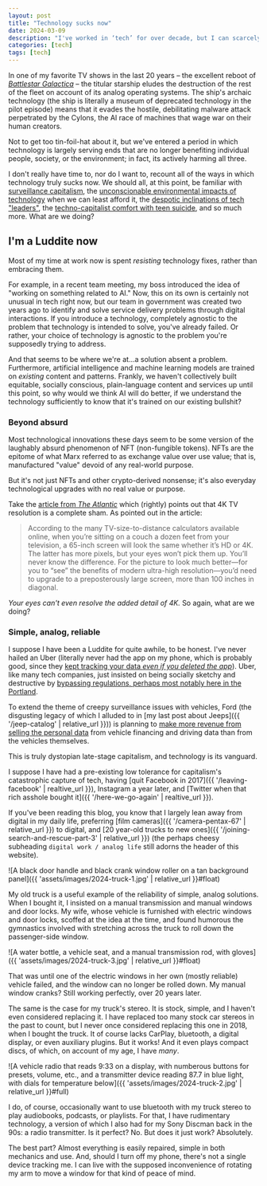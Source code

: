 ```yaml
---
layout: post
title: "Technology sucks now"
date: 2024-03-09
description: "I've worked in ‘tech’ for over decade, but I can scarcely think of tech benefits in the last 10 years that weren't vastly outweighed by problems."
categories: [tech]
tags: [tech]
---
```


In one of my favorite TV shows in the last 20 years – the excellent reboot of [<cite>Battlestar Galactica</cite>](https://en.wikipedia.org/wiki/Battlestar_Galactica) – the titular starship eludes the destruction of the rest of the fleet on account of its analog operating systems. The ship's archaic technology (the ship is literally a museum of deprecated technology in the pilot episode) means that it evades the hostile, debilitating malware attack perpetrated by the Cylons, the AI race of machines that wage war on their human creators.

Not to get too tin-foil-hat about it, but we've entered a period in which technology is largely serving ends that are no longer benefiting individual people, society, or the environment; in fact, its actively harming all three.

I don't really have time to, nor do I want to, recount all of the ways in which technology truly sucks now. We should all, at this point, be familiar with [surveillance capitalism](https://en.wikipedia.org/wiki/Surveillance_capitalism), the [unconscionable environmental impacts of technology](https://www.theatlantic.com/technology/archive/2024/03/ai-water-climate-microsoft/677602/) when we can least afford it, the [despotic inclinations of tech "leaders"](https://www.theatlantic.com/podcasts/archive/2024/02/despots-silicon-valley/677386/), the [techno-capitalist comfort with teen suicide](https://www.forbes.com/sites/zakdoffman/2019/01/27/instagram-implicated-in-teen-suicides-just-as-facebook-bets-its-future-on-the-platform/?sh=1d4b058d5a80), and so much more. What are we doing?

## I'm a Luddite now

Most of my time at work now is spent _resisting_ technology fixes, rather than embracing them.

For example, in a recent team meeting, my boss introduced the idea of "working on something related to AI." Now, this on its own is certainly not unusual in tech right now, but our team in government was created two years ago to identify and solve service delivery problems through digital interactions. If you introduce a technology, completely agnostic to the problem that technology is intended to solve, you've already failed. Or rather, your choice of technology is agnostic to the problem you're supposedly trying to address.

And that seems to be where we're at...a solution absent a problem. Furthermore, artificial intelligence and machine learning models are trained on _existing_ content and patterns. Frankly, we haven't collectively built equitable, socially conscious, plain-language content and services up until this point, so why would we think AI will do better, if we understand the technology sufficiently to know that it's trained on our existing bullshit?

### Beyond absurd

Most technological innovations these days seem to be some version of the laughably absurd phenomenon of NFT (non-fungible tokens). NFTs are the epitome of what Marx referred to as exchange value over use value; that is, manufactured "value" devoid of any real-world purpose.

But it's not just NFTs and other crypto-derived nonsense; it's also everyday technological upgrades with no real value or purpose.

Take the [article from <cite>The Atlantic</cite>](https://www.theatlantic.com/technology/archive/2024/02/4k-tv-resolution-lie/677586/) which (rightly) points out that 4K TV resolution is a complete sham. As pointed out in the article:

> According to the many TV-size-to-distance calculators available online, when you’re sitting on a couch a dozen feet from your television, a 65-inch screen will look the same whether it’s HD or 4K. The latter has more pixels, but your eyes won’t pick them up. You’ll never know the difference. For the picture to look much better—for you to “see” the benefits of modern ultra-high resolution—you’d need to upgrade to a preposterously large screen, more than 100 inches in diagonal.

_Your eyes can't even resolve the added detail of 4K._ So again, what are we doing?

### Simple, analog, reliable

I suppose I have been a Luddite for quite awhile, to be honest. I've never hailed an Uber (literally never had the app on my phone, which is probably good, since they [kept tracking your data _even if you deleted the app_](https://www.teenvogue.com/story/uber-broke-app-store-policies-deleted-apps)). Uber, like many tech companies, just insisted on being socially sketchy and destructive by [bypassing regulations, perhaps most notably here in the Portland](https://www.opb.org/news/article/portland-oregon-investigation-uber-greyball/).

To extend the theme of creepy surveillance issues with vehicles, Ford (the disgusting legacy of which I alluded to in [my last post about Jeeps]({{ '/jeep-catalog' | relative_url }})) is planning to [make more revenue from selling the personal data](https://www.freep.com/story/money/cars/2018/11/13/ford-motor-credit-data-new-revenue/1967077002/) from vehicle financing and driving data than from the vehicles themselves.

This is truly dystopian late-stage capitalism, and technology is its vanguard.

I suppose I have had a pre-existing low tolerance for capitalism's catastrophic capture of tech, having [quit Facebook in 2017]({{ '/leaving-facebook' | realtive_url }}), Instagram a year later, and [Twitter when that rich asshole bought it]({{ '/here-we-go-again' | realtive_url }}).

If you've been reading this blog, you know that I largely lean away from digital in my daily life, preferring [film cameras]({{ '/camera-pentax-67' | relative_url }}) to digital, and [20 year-old trucks to new ones]({{ '/joining-search-and-rescue-part-3' | relative_url }}) (the perhaps cheesy subheading `digital work / analog life` still adorns the header of this website).

![A black door handle and black crank window roller on a tan background panel]({{ 'assets/images/2024-truck-1.jpg' | relative_url }}#float)

My old truck is a useful example of the reliability of simple, analog solutions. When I bought it, I insisted on a manual transmission and manual windows and door locks. My wife, whose vehicle is furnished with electric windows and door locks, scoffed at the idea at the time, and found humorous the gymnastics involved with stretching across the truck to roll down the passenger-side window.

![A water bottle, a vehicle seat, and a manual transmission rod, with gloves]({{ 'assets/images/2024-truck-3.jpg' | relative_url }}#float)

That was until one of the electric windows in her own (mostly reliable) vehicle failed, and the window can no longer be rolled down. My manual window cranks? Still working perfectly, over 20 years later.

The same is the case for my truck's stereo. It is stock, simple, and I haven't even considered replacing it. I have replaced too many stock car stereos in the past to count, but I never once considered replacing this one in 2018, when I bought the truck. It of course lacks CarPlay, bluetooth, a digital display, or even auxiliary plugins. But it works! And it even plays compact discs, of which, on account of my age, I have _many_.

![A vehicle radio that reads 9:33 on a display, with numberous buttons for presets, volume, etc., and a transmitter device reading 87.7 in blue light, with dials for temperature below]({{ 'assets/images/2024-truck-2.jpg' | relative_url }}#full)

I do, of course, occasionally want to use bluetooth with my truck stereo to play audiobooks, podcasts, or playlists. For that, I have rudimentary technology, a version of which I also had for my Sony Discman back in the 90s: a radio transmitter. Is it perfect? No. But does it just work? Absolutely.

The best part? Almost everything is easily repaired, simple in both mechanics and use. And, should I turn off my phone, there's not a single device tracking me. I can live with the supposed inconvenience of rotating my arm to move a window for that kind of peace of mind.